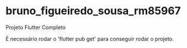 # bruno_figueiredo_sousa_rm85967

Projeto Flutter Completo

É necessário rodar o 'flutter pub get' para conseguir rodar o projeto.
